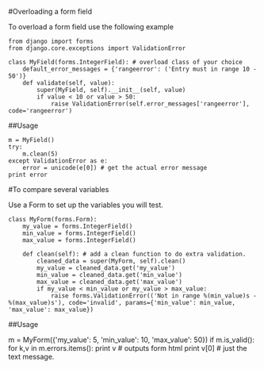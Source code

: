 #Overloading a form field

To overload a form field use the following example

    from django import forms
    from django.core.exceptions import ValidationError
    
    class MyField(forms.IntegerField): # overload class of your choice
        default_error_messages = {'rangeerror': ('Entry must in range 10 - 50')}
        def validate(self, value):
            super(MyField, self).__init__(self, value)
            if value < 10 or value > 50:
                raise ValidationError(self.error_messages['rangeerror'], code='rangeerror')
                
                
##Usage

    m = MyField()
    try:
        m.clean(5)
    except ValidationError as e:
        error = unicode(e[0]) # get the actual error message
    print error
    
#To compare several variables

Use a Form to set up the variables you will test.

    class MyForm(forms.Form):
        my_value = forms.IntegerField()
        min_value = forms.IntegerField()
        max_value = forms.IntegerField()

        def clean(self): # add a clean function to do extra validation.
            cleaned_data = super(MyForm, self).clean()
            my_value = cleaned_data.get('my_value')
            min_value = cleaned_data.get('min_value')
            max_value = cleaned_data.get('max_value')
            if my_value < min_value or my_value > max_value:
                raise forms.ValidationError(('Not in range %(min_value)s - %(max_value)s'), code='invalid', params={'min_value': min_value, 'max_value': max_value})
                
                
##Usage

m = MyForm({'my_value': 5, 'min_value': 10, 'max_value': 50})
if m.is_valid():
    for k,v in m.errors.items():
        print v # outputs form html
        print v[0] # just the text message.
